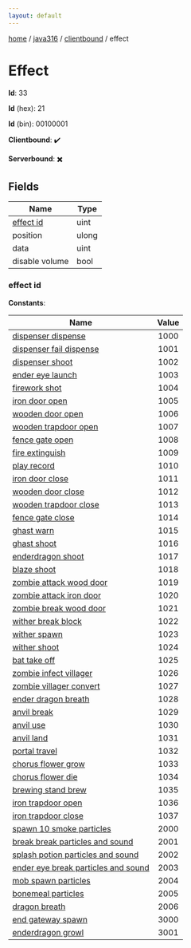```yaml
---
layout: default
---
```


[home](/)  /  [java316](/protocol/java316)  /  [clientbound](/protocol/java316/clientbound)  /  effect

# Effect

**Id**: 33

**Id** (hex): 21

**Id** (bin): 00100001

**Clientbound**: ✔️

**Serverbound**: ✖️

## Fields

Name | Type
---|---
[effect id](#effect-id) | uint
position | ulong
data | uint
disable volume | bool

### effect id

**Constants**:

Name | Value
---|:---:
[dispenser dispense](effect-id_dispenser-dispense) | 1000
[dispenser fail dispense](effect-id_dispenser-fail-dispense) | 1001
[dispenser shoot](effect-id_dispenser-shoot) | 1002
[ender eye launch](effect-id_ender-eye-launch) | 1003
[firework shot](effect-id_firework-shot) | 1004
[iron door open](effect-id_iron-door-open) | 1005
[wooden door open](effect-id_wooden-door-open) | 1006
[wooden trapdoor open](effect-id_wooden-trapdoor-open) | 1007
[fence gate open](effect-id_fence-gate-open) | 1008
[fire extinguish](effect-id_fire-extinguish) | 1009
[play record](effect-id_play-record) | 1010
[iron door close](effect-id_iron-door-close) | 1011
[wooden door close](effect-id_wooden-door-close) | 1012
[wooden trapdoor close](effect-id_wooden-trapdoor-close) | 1013
[fence gate close](effect-id_fence-gate-close) | 1014
[ghast warn](effect-id_ghast-warn) | 1015
[ghast shoot](effect-id_ghast-shoot) | 1016
[enderdragon shoot](effect-id_enderdragon-shoot) | 1017
[blaze shoot](effect-id_blaze-shoot) | 1018
[zombie attack wood door](effect-id_zombie-attack-wood-door) | 1019
[zombie attack iron door](effect-id_zombie-attack-iron-door) | 1020
[zombie break wood door](effect-id_zombie-break-wood-door) | 1021
[wither break block](effect-id_wither-break-block) | 1022
[wither spawn](effect-id_wither-spawn) | 1023
[wither shoot](effect-id_wither-shoot) | 1024
[bat take off](effect-id_bat-take-off) | 1025
[zombie infect villager](effect-id_zombie-infect-villager) | 1026
[zombie villager convert](effect-id_zombie-villager-convert) | 1027
[ender dragon breath](effect-id_ender-dragon-breath) | 1028
[anvil break](effect-id_anvil-break) | 1029
[anvil use](effect-id_anvil-use) | 1030
[anvil land](effect-id_anvil-land) | 1031
[portal travel](effect-id_portal-travel) | 1032
[chorus flower grow](effect-id_chorus-flower-grow) | 1033
[chorus flower die](effect-id_chorus-flower-die) | 1034
[brewing stand brew](effect-id_brewing-stand-brew) | 1035
[iron trapdoor open](effect-id_iron-trapdoor-open) | 1036
[iron trapdoor close](effect-id_iron-trapdoor-close) | 1037
[spawn 10 smoke particles](effect-id_spawn-10-smoke-particles) | 2000
[break break particles and sound](effect-id_break-break-particles-and-sound) | 2001
[splash potion particles and sound](effect-id_splash-potion-particles-and-sound) | 2002
[ender eye break particles and sound](effect-id_ender-eye-break-particles-and-sound) | 2003
[mob spawn particles](effect-id_mob-spawn-particles) | 2004
[bonemeal particles](effect-id_bonemeal-particles) | 2005
[dragon breath](effect-id_dragon-breath) | 2006
[end gateway spawn](effect-id_end-gateway-spawn) | 3000
[enderdragon growl](effect-id_enderdragon-growl) | 3001


